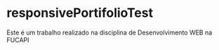 # responsivePortifolioTest
Este é um trabalho realizado na disciplina de Desenvolvimento WEB na FUCAPI
